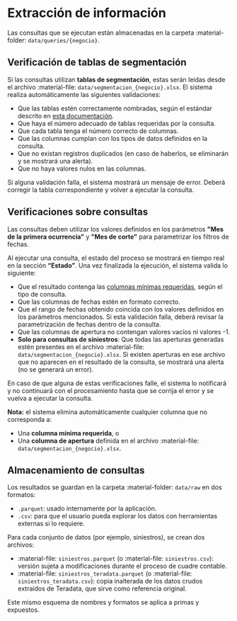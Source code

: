 # Extracción de información

Las consultas que se ejecutan están almacenadas en la carpeta :material-folder: `data/queries/{negocio}`.

## Verificación de tablas de segmentación

Si las consultas utilizan **tablas de segmentación**, estas serán leídas desde el archivo :material-file: `data/segmentacion_{negocio}.xlsx`. El sistema realiza automáticamente las siguientes validaciones:

- Que las tablas estén correctamente nombradas, según el estándar descrito en [esta documentación](https://sebastobone.github.io/app-analisis-siniestralidad/config/aperturas/).
- Que haya el número adecuado de tablas requeridas por la consulta.
- Que cada tabla tenga el número correcto de columnas.
- Que las columnas cumplan con los tipos de datos definidos en la consulta.
- Que no existan registros duplicados (en caso de haberlos, se eliminarán y se mostrará una alerta).
- Que no haya valores nulos en las columnas.

Si alguna validación falla, el sistema mostrará un mensaje de error. Deberá corregir la tabla correspondiente y volver a ejecutar la consulta.

## Verificaciones sobre consultas

Las consultas deben utilizar los valores definidos en los parámetros **"Mes de la primera ocurrencia"** y **"Mes de corte"** para parametrizar los filtros de fechas.

Al ejecutar una consulta, el estado del proceso se mostrará en tiempo real en la sección **“Estado”**. Una vez finalizada la ejecución, el sistema valida lo siguiente:

- Que el resultado contenga las [columnas mínimas requeridas](https://sebastobone.github.io/app-analisis-siniestralidad/config/queries/), según el tipo de consulta.
- Que las columnas de fechas estén en formato correcto.
- Que el rango de fechas obtenido coincida con los valores definidos en los parámetros mencionados. Si esta validación falla, deberá revisar la parametrización de fechas dentro de la consulta.
- Que las columnas de apertura no contengan valores vacíos ni valores -1.
- **Solo para consultas de siniestros**: Que todas las aperturas generadas estén presentes en el archivo :material-file: `data/segmentacion_{negocio}.xlsx`. Si existen aperturas en ese archivo que no aparecen en el resultado de la consulta, se mostrará una alerta (no se generará un error).

En caso de que alguna de estas verificaciones falle, el sistema lo notificará y no continuará con el procesamiento hasta que se corrija el error y se vuelva a ejecutar la consulta.

**Nota:** el sistema elimina automáticamente cualquier columna que no corresponda a:

- Una **columna mínima requerida**, o
- Una **columna de apertura** definida en el archivo :material-file: `data/segmentacion_{negocio}.xlsx`.

## Almacenamiento de consultas

Los resultados se guardan en la carpeta :material-folder: `data/raw` en dos formatos:

- `.parquet`: usado internamente por la aplicación.
- `.csv`: para que el usuario pueda explorar los datos con herramientas externas si lo requiere.

Para cada conjunto de datos (por ejemplo, siniestros), se crean dos archivos:

- :material-file: `siniestros.parquet` (o :material-file: `siniestros.csv`): versión sujeta a modificaciones durante el proceso de cuadre contable.
- :material-file: `siniestros_teradata.parquet` (o :material-file: `siniestros_teradata.csv`): copia inalterada de los datos crudos extraídos de Teradata, que sirve como referencia original.

Este mismo esquema de nombres y formatos se aplica a primas y expuestos.
